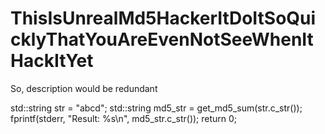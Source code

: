 # ThisIsUnrealMd5HackerItDoItSoQuicklyThatYouAreEvenNotSeeWhenItHackItYet
So, description would be redundant

std::string str = "abcd";
std::string md5_str = get_md5_sum(str.c_str());
fprintf(stderr, "Result: %s\n", md5_str.c_str());
return 0;
